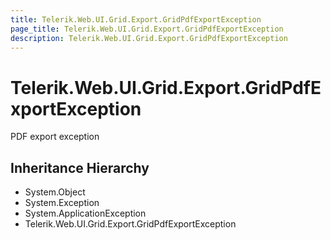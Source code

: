 ```yaml
---
title: Telerik.Web.UI.Grid.Export.GridPdfExportException
page_title: Telerik.Web.UI.Grid.Export.GridPdfExportException
description: Telerik.Web.UI.Grid.Export.GridPdfExportException
---
```


# Telerik.Web.UI.Grid.Export.GridPdfExportException

PDF export exception

## Inheritance Hierarchy

* System.Object
* System.Exception
* System.ApplicationException
* Telerik.Web.UI.Grid.Export.GridPdfExportException

